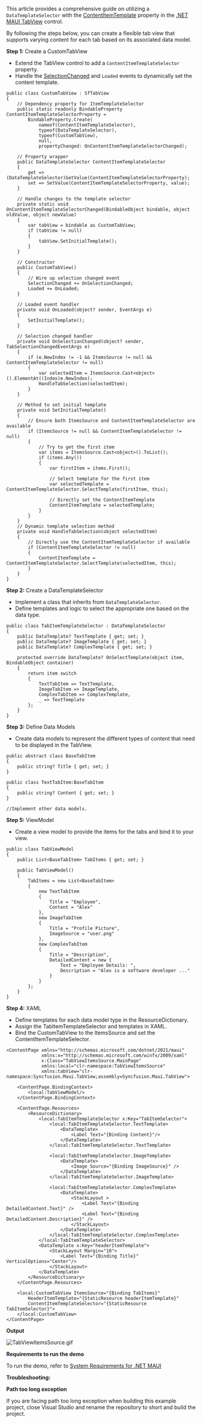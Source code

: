 This article provides a comprehensive guide on utilizing a `DataTemplateSelector` with the [ContentItemTemplate](https://help.syncfusion.com/cr/maui/Syncfusion.Maui.TabView.SfTabView.html#Syncfusion_Maui_TabView_SfTabView_ContentItemTemplate) property in the [.NET MAUI TabView](https://www.syncfusion.com/maui-controls/maui-tab-view) control.

By following the steps below, you can create a flexible tab view that supports varying content for each tab based on its associated data model.

**Step 1:** Create a CustomTabView

- Extend the TabView control to add a `ContentItemTemplateSelector` property.
- Handle the [SelectionChanged](https://help.syncfusion.com/cr/maui/Syncfusion.Maui.TabView.SfTabView.html?tabs=tabid-1#Syncfusion_Maui_TabView_SfTabView_SelectionChanged) and `Loaded` events to dynamically set the content template.

```
public class CustomTabView : SfTabView
{
    // Dependency property for ItemTemplateSelector
    public static readonly BindableProperty ContentItemTemplateSelectorProperty =
        BindableProperty.Create(
            nameof(ContentItemTemplateSelector),
            typeof(DataTemplateSelector),
            typeof(CustomTabView),
            null,
            propertyChanged: OnContentItemTemplateSelectorChanged);

    // Property wrapper
    public DataTemplateSelector ContentItemTemplateSelector
    {
        get => (DataTemplateSelector)GetValue(ContentItemTemplateSelectorProperty);
        set => SetValue(ContentItemTemplateSelectorProperty, value);
    }

    // Handle changes to the template selector
    private static void OnContentItemTemplateSelectorChanged(BindableObject bindable, object oldValue, object newValue)
    {
        var tabView = bindable as CustomTabView;
        if (tabView != null)
        {
            tabView.SetInitialTemplate();
        }
    }

    // Constructor
    public CustomTabView()
    {
        // Wire up selection changed event
        SelectionChanged += OnSelectionChanged;
        Loaded += OnLoaded;
    }

    // Loaded event handler
    private void OnLoaded(object? sender, EventArgs e)
    {
        SetInitialTemplate();
    }

    // Selection changed handler
    private void OnSelectionChanged(object? sender, TabSelectionChangedEventArgs e)
    {
        if (e.NewIndex != -1 && ItemsSource != null && ContentItemTemplateSelector != null)
        {
            var selectedItem = ItemsSource.Cast<object>().ElementAt((Index)e.NewIndex);
            HandleTabSelection(selectedItem);
        }
    }

    // Method to set initial template
    private void SetInitialTemplate()
    {
        // Ensure both ItemsSource and ContentItemTemplateSelector are available
        if (ItemsSource != null && ContentItemTemplateSelector != null)
        {
            // Try to get the first item
            var items = ItemsSource.Cast<object>().ToList();
            if (items.Any())
            {
                var firstItem = items.First();

                // Select template for the first item
                var selectedTemplate = ContentItemTemplateSelector.SelectTemplate(firstItem, this);

                // Directly set the ContentItemTemplate
                ContentItemTemplate = selectedTemplate;
            }
        }
    }
    // Dynamic template selection method
    private void HandleTabSelection(object selectedItem)
    {
        // Directly use the ContentItemTemplateSelector if available
        if (ContentItemTemplateSelector != null)
        {
            ContentItemTemplate = ContentItemTemplateSelector.SelectTemplate(selectedItem, this);
        }
    }
}
```

**Step 2:** Create a DataTemplateSelector

- Implement a class that inherits from `DataTemplateSelector`.
- Define templates and logic to select the appropriate one based on the data type.

```
public class TabItemTemplateSelector : DataTemplateSelector
{
    public DataTemplate? TextTemplate { get; set; }
    public DataTemplate? ImageTemplate { get; set; }
    public DataTemplate? ComplexTemplate { get; set; }

    protected override DataTemplate? OnSelectTemplate(object item, BindableObject container)
    {
        return item switch
        {
            TextTabItem => TextTemplate,
            ImageTabItem => ImageTemplate,
            ComplexTabItem => ComplexTemplate,
            _ => TextTemplate
        };
    }
}
```

**Step 3:** Define Data Models

- Create data models to represent the different types of content that need to be displayed in the TabView.

```
public abstract class BaseTabItem
{
    public string? Title { get; set; }
}

public class TextTabItem:BaseTabItem
{
    public string? Content { get; set; }
}

//Implement other data models.
```

**Step 5:** ViewModel

- Create a view model to provide the items for the tabs and bind it to your view.

```
public class TabViewModel 
{
    public List<BaseTabItem> TabItems { get; set; }

    public TabViewModel()
    {
        TabItems = new List<BaseTabItem>
        {
            new TextTabItem
            {
                Title = "Employee",
                Content = "Alex"
            },
            new ImageTabItem
            {
                Title = "Profile Picture",
                ImageSource = "user.png"
            },
            new ComplexTabItem
            {
                Title = "Description",
                DetailedContent = new {
                    Text = "Employee Details: ",
                    Description = "Alex is a software developer ..."
                }
            }
        };
    }
}
```

**Step 4:** XAML

- Define templates for each data model type in the ResourceDictionary.
- Assign the TabItemTemplateSelector and templates in XAML.
- Bind the CustomTabView to the ItemsSource and set the ContentItemTemplateSelector.

```
<ContentPage xmlns="http://schemas.microsoft.com/dotnet/2021/maui"
             xmlns:x="http://schemas.microsoft.com/winfx/2009/xaml"
             x:Class="TabViewItemsSource.MainPage"
             xmlns:local="clr-namespace:TabViewItemsSource"
             xmlns:tabView="clr-namespace:Syncfusion.Maui.TabView;assembly=Syncfusion.Maui.TabView">
    
    <ContentPage.BindingContext>
        <local:TabViewModel/>
    </ContentPage.BindingContext>
    
    <ContentPage.Resources>
        <ResourceDictionary>
            <local:TabItemTemplateSelector x:Key="TabItemSelector">
                <local:TabItemTemplateSelector.TextTemplate>
                    <DataTemplate>
                        <Label Text="{Binding Content}"/>
                    </DataTemplate>
                </local:TabItemTemplateSelector.TextTemplate>

                <local:TabItemTemplateSelector.ImageTemplate>
                    <DataTemplate>
                        <Image Source="{Binding ImageSource}" />
                    </DataTemplate>
                </local:TabItemTemplateSelector.ImageTemplate>

                <local:TabItemTemplateSelector.ComplexTemplate>
                    <DataTemplate>
                        <StackLayout >
                            <Label Text="{Binding DetailedContent.Text}" />
                            <Label Text="{Binding DetailedContent.Description}" />
                        </StackLayout>
                    </DataTemplate>
                </local:TabItemTemplateSelector.ComplexTemplate>
            </local:TabItemTemplateSelector>
            <DataTemplate x:Key="headerItemTemplate">
                <StackLayout Margin="10">
                    <Label Text="{Binding Title}" VerticalOptions="Center"/>
                </StackLayout>
            </DataTemplate>
        </ResourceDictionary>
    </ContentPage.Resources>

    <local:CustomTabView ItemsSource="{Binding TabItems}"
        HeaderItemTemplate="{StaticResource headerItemTemplate}"
        ContentItemTemplateSelector="{StaticResource TabItemSelector}">
    </local:CustomTabView>
</ContentPage>
```

**Output**

![TabViewItemsSource.gif](https://support.syncfusion.com/kb/agent/attachment/article/18738/inline?token=eyJhbGciOiJodHRwOi8vd3d3LnczLm9yZy8yMDAxLzA0L3htbGRzaWctbW9yZSNobWFjLXNoYTI1NiIsInR5cCI6IkpXVCJ9.eyJpZCI6IjM0NTE0Iiwib3JnaWQiOiIzIiwiaXNzIjoic3VwcG9ydC5zeW5jZnVzaW9uLmNvbSJ9.QmyNTiwaVaoxcQlQK4vwaXG7FyceJF5ZBuicrry2ghY)

**Requirements to run the demo**
 
To run the demo, refer to [System Requirements for .NET MAUI](https://help.syncfusion.com/maui/system-requirements)
 
**Troubleshooting:**

**Path too long exception** 

If you are facing path too long exception when building this example project, close Visual Studio and rename the repository to short and build the project.